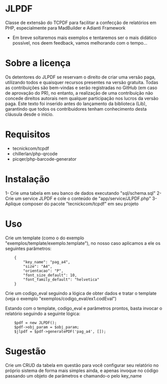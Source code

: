 # JLPDF
Classe de extensão do TCPDF para facilitar a confecção de relatórios em PHP, especialmente para MadBuilder e Adianti Framework
- Em breve soltaremos mais exemplos e tentaremos ser o mais didático possível, nos deem feedback, vamos melhorando com o tempo...

# Sobre a licença
Os detentores do JLPDF se reservam o direito de criar uma versão paga, utilizando todos e quaisquer recursos presentes na versão gratuita. Todas as contribuições são bem-vindas e serão registradas no GitHub (em caso de aprovação do PR), no entanto, a realização de uma contribuição não concede direitos autorais nem qualquer participação nos lucros da versão paga. Este texto foi inserido antes do lançamento da biblioteca (Lib), garantindo que todos os contribuidores tenham conhecimento desta cláusula desde o início.

# Requisitos
* tecnickcom/tcpdf
* chillerlan/php-qrcode
* picqer/php-barcode-generator

# Instalação

1- Crie uma tabela em seu banco de dados executando "sql/schema.sql"
2- Crie um service JLPDF e cole o conteúdo de "app/service/JLPDF.php"
3- Aplique composer do pacote "tecnickcom/tcpdf" em seu projeto

# Uso

Crie um template (como o do exemplo "exemplos/template/exemplo.template"), no nosso caso aplicamos a ele os seguintes parâmetros:

		{
			"key_name": "pag_a4",
			"size": "A4",
			"orientacao": "P",
			"font_size_default": 10,
			"font_family_default": "helvetica"
		}

Crie um codigo_eval seguindo a lógica de obter dados e tratar o template (veja o exemplo "exemplos/codigo_eval/ex1.codEval")

Estando com o template, codigo_eval e parâmetros prontos, basta invocar o relatório seguindo a seguinte lógica:

        $pdf = new JLPDF();
        $pdf->obj_param = $obj_param;
        $jlpdf = $pdf->generatePDF('pag_a4', []);

# Sugestão

Crie um CRUD da tabela em questão para você configurar seu relatório no próprio sistema de forma mais simples ainda, e apenas invoque no código passando um objeto de parâmetros e chamando-o pelo key_name
